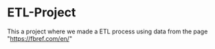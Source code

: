 # ETL-Project
This a project where we made a ETL process using data from the page "https://fbref.com/en/"
